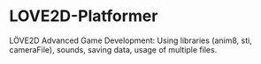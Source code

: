 # LOVE2D-Platformer
LÖVE2D Advanced Game Development: Using libraries (anim8, sti, cameraFile), sounds, saving data, usage of multiple files. 
